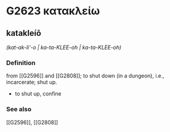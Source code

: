 # G2623 κατακλείω

## katakleíō

_(kat-ak-li'-o | ka-ta-KLEE-oh | ka-ta-KLEE-oh)_

### Definition

from [[G2596]] and [[G2808]]; to shut down (in a dungeon), i.e., incarcerate; shut up.

- to shut up, confine

### See also

[[G2596]], [[G2808]]

